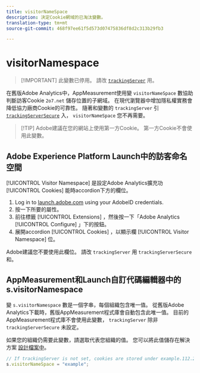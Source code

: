 ```yaml
---
title: visitorNameSpace
description: 決定Cookie網域的已淘汰變數。
translation-type: tm+mt
source-git-commit: 468f97ee61f5d573d07475836df8d2c313b29fb3

---
```



# visitorNamespace

> [!IMPORTANT] 此變數已停用。 請改 [`trackingServer`](trackingserver.md) 用。

在舊版Adobe Analytics中，AppMeasurement使用變 `visitorNameSpace` 數協助判斷訪客Cookie `2o7.net` 儲存位置的子網域。 在現代瀏覽器中增加隱私權實務會降低協力廠商Cookie的可靠性。 隨著和變數的 `trackingServer` 引 [`trackingServerSecure`](trackingserversecure.md) 入， `visitorNameSpace` 您不再需要。

> [!TIP] Adobe建議在您的網站上使用第一方Cookie。 第一方Cookie不會使用此變數。

## Adobe Experience Platform Launch中的訪客命名空間

[!UICONTROL Visitor Namespace] 是設定Adobe Analytics擴充功 [!UICONTROL Cookies] 能時accordion下方的欄位。

1. Log in to [launch.adobe.com](https://launch.adobe.com) using your AdobeID credentials.
2. 按一下所要的屬性。
3. 前往標籤 [!UICONTROL Extensions] ，然後按一下「Adobe Analytics [!UICONTROL Configure] 」下的按鈕。
4. 展開accordion [!UICONTROL Cookies] ，以顯示欄 [!UICONTROL Visitor Namespace] 位。

Adobe建議您不要使用此欄位。 請改 `trackingServer` 用 `trackingServerSecure` 和。

## AppMeasurement和Launch自訂代碼編輯器中的s.visitorNamespace

變 `s.visitorNamespace` 數是一個字串，每個組織包含唯一值。 從舊版Adobe Analytics下載時，舊版AppMeasurement程式庫會自動包含此唯一值。 目前的AppMeasurement程式庫不會使用此變數， `trackingServer` 除非 `trackingServerSecure` 未設定。

如果您的組織仍需要此變數，請選取代表您組織的值。 您可以將此值儲存在解決方案 [設計檔案中](../../prepare/solution-design.md)。

```js
// If trackingServer is not set, cookies are stored under example.112.2o7.net
s.visitorNameSpace = "example";
```
